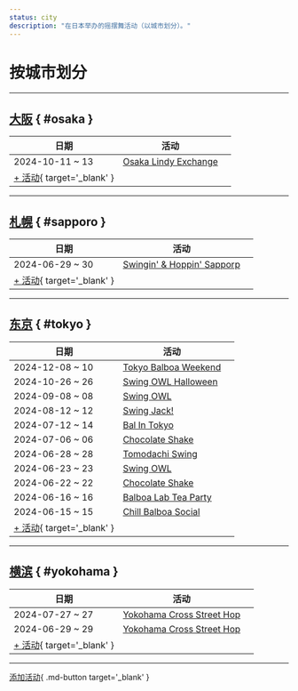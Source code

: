 ```yaml
---
status: city
description: "在日本举办的摇摆舞活动（以城市划分）。"
---
```


# 按城市划分

---

## <a id=osaka></a>[大阪](#osaka) { #osaka }

| 日期 | 活动 | |
| --- | --- | --- |
| 2024-10-11 ~ 13 | [Osaka Lindy Exchange](osaka-lindy-exchange-2024.md) |  |
| [+ 活动](https://github.com/swingdance/events/issues/new?assignees=&labels=add+event&projects=&template=02-add_entity.yml&title=%5B2025%2Fjp%5D%20%3CName%3E&region=jp&province=Osaka&city=Osaka&org_id=&date_starts=2025-&date_ends=2025-){ target='_blank' }

---

## <a id=sapporo></a>[札幌](#sapporo) { #sapporo }

| 日期 | 活动 | |
| --- | --- | --- |
| 2024-06-29 ~ 30 | [Swingin' & Hoppin' Sapporp](swingin-n-hoppin-sapporp-2024.md) |  |
| [+ 活动](https://github.com/swingdance/events/issues/new?assignees=&labels=add+event&projects=&template=02-add_entity.yml&title=%5B2025%2Fjp%5D%20%3CName%3E&region=jp&province=Sapporo&city=Sapporo&org_id=&date_starts=2025-&date_ends=2025-){ target='_blank' }

---

## <a id=tokyo></a>[东京](#tokyo) { #tokyo }

| 日期 | 活动 | |
| --- | --- | --- |
| 2024-12-08 ~ 10 | [Tokyo Balboa Weekend](tokyo-balboa-weekend-2024.md) |  |
| 2024-10-26 ~ 26 | [Swing OWL Halloween](swing-owl-halloween-2024.md) |  |
| 2024-09-08 ~ 08 | [Swing OWL](swing-owl-08-2024.md) |  |
| 2024-08-12 ~ 12 | [Swing Jack!](swing-jack-2024.md) |  |
| 2024-07-12 ~ 14 | [Bal In Tokyo](bal-in-tokyo-2024.md) |  |
| 2024-07-06 ~ 06 | [Chocolate Shake](chocolate-shake-07-2024.md) |  |
| 2024-06-28 ~ 28 | [Tomodachi Swing](tomodachi-swing-2024.md) |  |
| 2024-06-23 ~ 23 | [Swing OWL](swing-owl-06-2024.md) |  |
| 2024-06-22 ~ 22 | [Chocolate Shake](chocolate-shake-06-2024.md) |  |
| 2024-06-16 ~ 16 | [Balboa Lab Tea Party](balboa-lab-tea-party-2024.md) |  |
| 2024-06-15 ~ 15 | [Chill Balboa Social](chill-balboa-social-2024.md) |  |
| [+ 活动](https://github.com/swingdance/events/issues/new?assignees=&labels=add+event&projects=&template=02-add_entity.yml&title=%5B2025%2Fjp%5D%20%3CName%3E&region=jp&province=Tokyo&city=Tokyo&org_id=&date_starts=2025-&date_ends=2025-){ target='_blank' }

---

## <a id=yokohama></a>[横滨](#yokohama) { #yokohama }

| 日期 | 活动 | |
| --- | --- | --- |
| 2024-07-27 ~ 27 | [Yokohama Cross Street Hop](yokohama-cross-street-hop-07-2024.md) |  |
| 2024-06-29 ~ 29 | [Yokohama Cross Street Hop](yokohama-cross-street-hop-06-2024.md) |  |
| [+ 活动](https://github.com/swingdance/events/issues/new?assignees=&labels=add+event&projects=&template=02-add_entity.yml&title=%5B2025%2Fjp%5D%20%3CName%3E&region=jp&province=Yokohama&city=Yokohama&org_id=&date_starts=2025-&date_ends=2025-){ target='_blank' }

---

[添加活动](https://github.com/swingdance/events/issues/new?assignees=&labels=add+event&projects=&template=02-add_entity.yml&title=%5Bjp%5D%20%3CName%3E&region=jp&province=&city=&org_id=2025){ .md-button target='_blank' }
